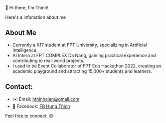 👋 Hi there, I'm Thinh!

Here's a infomation about me

## About Me

-  Currently a K17 student at FPT University, specializing in Artificial Intelligence.
-  AI Intern at FPT COMPLEX Da Nang, gaining practical experience and contributing to real-world projects.
-  I used to be Event Collaborator of FPT Edu Hackathon 2022, creating an academic playground and attracting 15,000+ students and learners.


## Contact:

- ✉️ Email: hthinhaien@gmail.com
- 📘 Facebook: [FB Hung Thinh](https://www.facebook.com/hungthinh.hoang.758)

Feel free to connect. 😊
